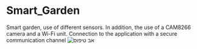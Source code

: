 # Smart_Garden
Smart garden, use of different sensors. In addition, the use of a CAM8266 camera and a Wi-Fi unit. Connection to the application with a secure communication channel
![אב טיפוס](https://user-images.githubusercontent.com/73774191/233047725-821fae58-06fc-440c-944a-7b562d07ecae.jpg)
